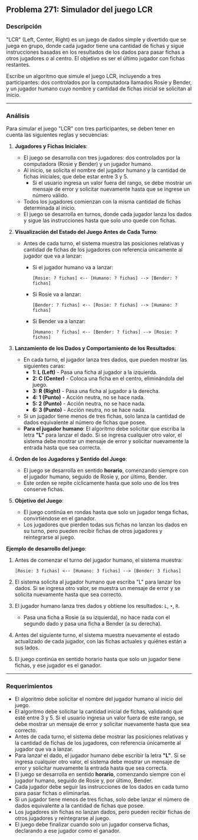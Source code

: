 ## **Problema 271: Simulador del juego LCR**

### **Descripción**  
"LCR" (Left, Center, Right) es un juego de dados simple y divertido que se juega en grupo, donde cada jugador tiene una cantidad de fichas y sigue instrucciones basadas en los resultados de los dados para pasar fichas a otros jugadores o al centro. El objetivo es ser el último jugador con fichas restantes.

Escribe un algoritmo que simule el juego LCR, incluyendo a tres participantes: dos controlados por la computadora llamados Rosie y Bender, y un jugador humano cuyo nombre y cantidad de fichas inicial se solicitan al inicio.

---

### **Análisis**  
Para simular el juego "LCR" con tres participantes, se deben tener en cuenta las siguientes reglas y secuencias:

1. **Jugadores y Fichas Iniciales**:
   - El juego se desarrolla con tres jugadores: dos controlados por la computadora (Rosie y Bender) y un jugador humano.
   - Al inicio, se solicita el nombre del jugador humano y la cantidad de fichas iniciales, que debe estar entre 3 y 5.
      - Si el usuario ingresa un valor fuera del rango, se debe mostrar un mensaje de error y solicitar nuevamente hasta que se ingrese un número válido.
   - Todos los jugadores comienzan con la misma cantidad de fichas determinada al inicio.
   - El juego se desarrolla en turnos, donde cada jugador lanza los dados y sigue las instrucciones hasta que solo uno quede con fichas.

2. **Visualización del Estado del Juego Antes de Cada Turno**:
   - Antes de cada turno, el sistema muestra las posiciones relativas y cantidad de fichas de los jugadores con referencia únicamente al jugador que va a lanzar:
     
     - Si el jugador humano va a lanzar:
       ```
       [Rosie: ? fichas] <-- [Humano: ? fichas] --> [Bender: ? fichas]
       ```

     - Si Rosie va a lanzar:
       ```
       [Bender: ? fichas] <-- [Rosie: ? fichas] --> [Humano: ? fichas]
       ```

     - Si Bender va a lanzar:
       ```
       [Humano: ? fichas] <-- [Bender: ? fichas] --> [Rosie: ? fichas]
       ```

3. **Lanzamiento de los Dados y Comportamiento de los Resultados**:
   - En cada turno, el jugador lanza tres dados, que pueden mostrar las siguientes caras:
      - **1: L (Left)** - Pasa una ficha al jugador a la izquierda.
      - **2: C (Center)** - Coloca una ficha en el centro, eliminándola del juego.
      - **3: R (Right)** - Pasa una ficha al jugador a la derecha.
      - **4: 1 (Punto)** - Acción neutra, no se hace nada.
      - **5: 2 (Punto)** - Acción neutra, no se hace nada.
      - **6: 3 (Punto)** - Acción neutra, no se hace nada.
   - Si un jugador tiene menos de tres fichas, solo lanza la cantidad de dados equivalente al número de fichas que posee.
   - **Para el jugador humano**: El algoritmo debe solicitar que escriba la letra **"L"** para lanzar el dado. Si se ingresa cualquier otro valor, el sistema debe mostrar un mensaje de error y solicitar nuevamente la entrada hasta que sea correcta.

4. **Orden de los Jugadores y Sentido del Juego**:
   - El juego se desarrolla en sentido **horario**, comenzando siempre con el jugador humano, seguido de Rosie y, por último, Bender.
   - Este orden se repite cíclicamente hasta que solo uno de los tres conserve fichas.

5. **Objetivo del Juego**:
   - El juego continúa en rondas hasta que solo un jugador tenga fichas, convirtiéndose en el ganador.
   - Los jugadores que pierden todas sus fichas no lanzan los dados en su turno, pero pueden recibir fichas de otros jugadores y reintegrarse al juego.

**Ejemplo de desarrollo del juego**:  
1. Antes de comenzar el turno del jugador humano, el sistema muestra:

   ```
   [Rosie: 3 fichas] <-- [Humano: 3 fichas] --> [Bender: 3 fichas]
   ```

2. El sistema solicita al jugador humano que escriba "L" para lanzar los dados. Si se ingresa otro valor, se muestra un mensaje de error y se solicita nuevamente hasta que sea correcto.
3. El jugador humano lanza tres dados y obtiene los resultados: `L`, `•`, `R`.
   - Pasa una ficha a Rosie (a su izquierda), no hace nada con el segundo dado y pasa una ficha a Bender (a su derecha).
4. Antes del siguiente turno, el sistema muestra nuevamente el estado actualizado de cada jugador, con las fichas actuales y quiénes están a sus lados.
5. El juego continúa en sentido horario hasta que solo un jugador tiene fichas, y ese jugador es el ganador.

---

### **Requerimientos**  
- El algoritmo debe solicitar el nombre del jugador humano al inicio del juego.
- El algoritmo debe solicitar la cantidad inicial de fichas, validando que esté entre 3 y 5. Si el usuario ingresa un valor fuera de este rango, se debe mostrar un mensaje de error y solicitar nuevamente hasta que sea correcto.
- Antes de cada turno, el sistema debe mostrar las posiciones relativas y la cantidad de fichas de los jugadores, con referencia únicamente al jugador que va a lanzar.
- Para lanzar el dado, el jugador humano debe escribir la letra **"L"**. Si se ingresa cualquier otro valor, el sistema debe mostrar un mensaje de error y solicitar nuevamente la entrada hasta que sea correcta.
- El juego se desarrolla en sentido **horario**, comenzando siempre con el jugador humano, seguido de Rosie y, por último, Bender.
- Cada jugador debe seguir las instrucciones de los dados en cada turno para pasar fichas o eliminarlas.
- Si un jugador tiene menos de tres fichas, solo debe lanzar el número de dados equivalente a la cantidad de fichas que posee.
- Los jugadores sin fichas no lanzan dados, pero pueden recibir fichas de otros jugadores y reintegrarse al juego.
- El juego debe finalizar cuando solo un jugador conserva fichas, declarando a ese jugador como el ganador.
